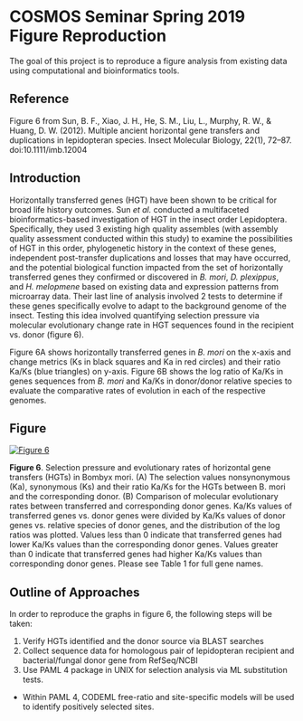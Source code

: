 # COSMOS Seminar Spring 2019 Figure Reproduction 

The goal of this project is to reproduce a figure analysis from existing data using computational and bioinformatics tools. 

## Reference 

Figure 6 from Sun, B. F., Xiao, J. H., He, S. M., Liu, L., Murphy, R. W., & Huang, D. W. (2012). Multiple ancient horizontal gene transfers and duplications in lepidopteran species. Insect Molecular Biology, 22(1), 72–87. doi:10.1111/imb.12004

## Introduction

Horizontally transferred genes (HGT) have been shown to be critical for broad life history outcomes. Sun *et al.* conducted a multifaceted bioinformatics-based investigation of HGT in the insect order Lepidoptera. Specifically, they used 3 existing high quality assembles (with assembly quality assessment conducted within this study) to examine the possibilities of HGT in this order, phylogenetic history in the context of these genes, independent post-transfer duplications and losses that may have occurred, and the potential biological function impacted from the set of horizontally transferred genes they confirmed or discovered in *B. mori*, *D. plexippus*, and *H. melopmene* based on existing data and expression patterns from microarray data. Their last line of analysis involved 2 tests to determine if these genes specifically evolve to adapt to the background genome of the insect. Testing this idea involved quantifying selection pressure via molecular evolutionary change rate in HGT sequences found in the recipient vs. donor (figure 6). 

Figure 6A shows horizontally transferred genes in *B. mori* on the x-axis and change metrics (Ks in black squares and Ka in red circles) and their ratio Ka/Ks (blue triangles) on y-axis. Figure 6B shows the log ratio of Ka/Ks in genes sequences from *B. mori* and Ka/Ks in donor/donor relative species to evaluate the comparative rates of evolution in each of the respective genomes.

## Figure 

[![Figure 6](https://wol-prod-cdn.literatumonline.com/cms/attachment/27970afc-96ef-4508-932d-2c96b18485f4/imb12004-fig-0006-m.jpg)](https://onlinelibrary.wiley.com/doi/full/10.1111/imb.12004)






































































































**Figure 6**. Selection pressure and evolutionary rates of horizontal gene transfers (HGTs) in Bombyx mori. (A) The selection values nonsynonymous (Ka), synonymous (Ks) and their ratio Ka/Ks for the HGTs between B. mori and the corresponding donor. (B) Comparison of molecular evolutionary rates between transferred and corresponding donor genes. Ka/Ks values of transferred genes vs. donor genes were divided by Ka/Ks values of donor genes vs. relative species of donor genes, and the distribution of the log ratios was plotted. Values less than 0 indicate that transferred genes had lower Ka/Ks values than the corresponding donor genes. Values greater than 0 indicate that transferred genes had higher Ka/Ks values than corresponding donor genes. Please see Table 1 for full gene names.

## Outline of Approaches

In order to reproduce the graphs in figure 6, the following steps will be taken: 
1. Verify HGTs identified and the donor source via BLAST searches
2. Collect sequence data for homologous pair of lepidopteran recipient and bacterial/fungal donor gene from RefSeq/NCBI
3. Use PAML 4 package in UNIX for selection analysis via ML substitution tests. 
- Within PAML 4, CODEML free-ratio and site-specific models will be used to identify positively selected sites.
